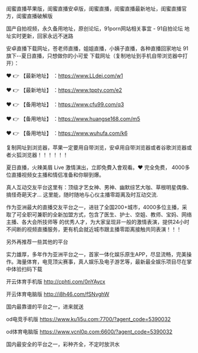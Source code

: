 闺蜜直播苹果版，闺蜜直播安卓版，闺蜜直播，闺蜜直播最新地址，闺蜜直播官方，闺蜜直播破解版

国产自拍视频，永久备用地址，原创论坛，91porn网站相关事宜 - 91自拍论坛 地址实时更新，回家永远不迷路

安卓直播下载网址，苍老师直播，姐姐直播，小姨子直播，各种直播回家地址 91旗下--夏日直播，只想做你的小可爱 下载网址（复制地址到手机自带浏览器中打开）：

❤️ 👉 【最新地址】 ：https://www.LLdei.com/w1

❤️ 👉 【最新地址】 ：https://www.tppty.com/e2

❤️ 👉 【备用地址】 ：https://www.cfu99.com/q3

❤️ 👉 【备用地址】 ：https://www.huangse168.com/m5

❤️ 👉 【备用地址】 ：https://www.wuhufa.com/k6

复制网址到浏览器，苹果一定要用自带浏览，安卓用自带浏览器或者谷歌浏览器或者火狐浏览器！！！！！！

夏日直播，火辣美眉 Live 激情演出，立即免費入會观看。❤️ 完全免费， 4000多位直播视频女主播和情侣准备和你聊到爆。

真人互动交友平台这里有：顶级才艺女神、男神、幽默综艺大咖、草根明星偶像、搞怪奇葩天才... 这里能，随时随地与心仪主播零距离及时互动交流.

作为亚洲最大的直播交友平台之一，进驻了全国200+城市，4000多位主播，采取了可全职可兼职的全新加盟方式，包含了医生、护士、空姐、教师、宝妈、网络主播、各大会所技师等 的优秀人才，为大家呈现非一般的激情表演，提供24小时不间断的视频直播服务，更有机会就近城市跟主播零距离接触共同表演！！！

另外再推荐一些其他的平台

实力雄厚，多年作为亚洲平台之一，首家一体化娱乐原生APP，尽显流畅，完美操作。海量体育，电竞顶尖赛事，真人娱乐及电子游艺等，最新最全娱乐项目尽在掌中体验扫码下载

开云体育手机版 http://cphti.com/0nYAycx

开云体育电脑版 http://i8h46.com/fSNvghW

国内最靠谱的平台之一，进来就送

od电竞手机版 https://www.ku1i5u.com:7700/?agent_code=5390032

od体育电脑版 https://www.vcnl0p.com:6600/?agent_code=5390032

国内最安全的平台之一，彩种齐全，不定时放洪水
